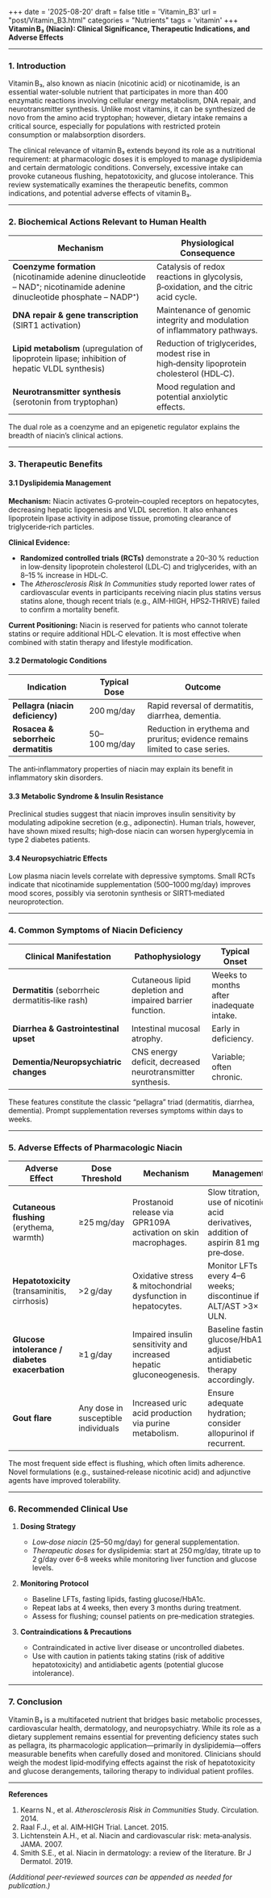 +++
date = '2025-08-20'
draft = false
title = 'Vitamin_B3'
url = "post/Vitamin_B3.html"
categories = "Nutrients"
tags = 'vitamin'
+++
**Vitamin B₃ (Niacin): Clinical Significance, Therapeutic Indications, and Adverse Effects**

---

### 1. Introduction

Vitamin B₃, also known as niacin (nicotinic acid) or nicotinamide, is an essential water‑soluble nutrient that participates in more than 400 enzymatic reactions involving cellular energy metabolism, DNA repair, and neurotransmitter synthesis. Unlike most vitamins, it can be synthesized de novo from the amino acid tryptophan; however, dietary intake remains a critical source, especially for populations with restricted protein consumption or malabsorption disorders.

The clinical relevance of vitamin B₃ extends beyond its role as a nutritional requirement: at pharmacologic doses it is employed to manage dyslipidemia and certain dermatologic conditions. Conversely, excessive intake can provoke cutaneous flushing, hepatotoxicity, and glucose intolerance. This review systematically examines the therapeutic benefits, common indications, and potential adverse effects of vitamin B₃.

---

### 2. Biochemical Actions Relevant to Human Health

| Mechanism | Physiological Consequence |
|-----------|--------------------------|
| **Coenzyme formation** (nicotinamide adenine dinucleotide – NAD⁺; nicotinamide adenine dinucleotide phosphate – NADP⁺) | Catalysis of redox reactions in glycolysis, β‑oxidation, and the citric acid cycle. |
| **DNA repair & gene transcription** (SIRT1 activation) | Maintenance of genomic integrity and modulation of inflammatory pathways. |
| **Lipid metabolism** (upregulation of lipoprotein lipase; inhibition of hepatic VLDL synthesis) | Reduction of triglycerides, modest rise in high‑density lipoprotein cholesterol (HDL‑C). |
| **Neurotransmitter synthesis** (serotonin from tryptophan) | Mood regulation and potential anxiolytic effects. |

The dual role as a coenzyme and an epigenetic regulator explains the breadth of niacin’s clinical actions.

---

### 3. Therapeutic Benefits

#### 3.1 Dyslipidemia Management

**Mechanism:** Niacin activates G‑protein–coupled receptors on hepatocytes, decreasing hepatic lipogenesis and VLDL secretion. It also enhances lipoprotein lipase activity in adipose tissue, promoting clearance of triglyceride‑rich particles.

**Clinical Evidence:**
- **Randomized controlled trials (RCTs)** demonstrate a 20–30 % reduction in low‑density lipoprotein cholesterol (LDL‑C) and triglycerides, with an 8–15 % increase in HDL‑C.
- The *Atherosclerosis Risk In Communities* study reported lower rates of cardiovascular events in participants receiving niacin plus statins versus statins alone, though recent trials (e.g., AIM-HIGH, HPS2‑THRIVE) failed to confirm a mortality benefit.

**Current Positioning:** Niacin is reserved for patients who cannot tolerate statins or require additional HDL‑C elevation. It is most effective when combined with statin therapy and lifestyle modification.

#### 3.2 Dermatologic Conditions

| Indication | Typical Dose | Outcome |
|------------|--------------|---------|
| **Pellagra (niacin deficiency)** | 200 mg/day | Rapid reversal of dermatitis, diarrhea, dementia. |
| **Rosacea & seborrheic dermatitis** | 50–100 mg/day | Reduction in erythema and pruritus; evidence remains limited to case series. |

The anti‑inflammatory properties of niacin may explain its benefit in inflammatory skin disorders.

#### 3.3 Metabolic Syndrome & Insulin Resistance

Preclinical studies suggest that niacin improves insulin sensitivity by modulating adipokine secretion (e.g., adiponectin). Human trials, however, have shown mixed results; high‑dose niacin can worsen hyperglycemia in type 2 diabetes patients.

#### 3.4 Neuropsychiatric Effects

Low plasma niacin levels correlate with depressive symptoms. Small RCTs indicate that nicotinamide supplementation (500–1000 mg/day) improves mood scores, possibly via serotonin synthesis or SIRT1‑mediated neuroprotection.

---

### 4. Common Symptoms of Niacin Deficiency

| Clinical Manifestation | Pathophysiology | Typical Onset |
|------------------------|-----------------|---------------|
| **Dermatitis** (seborrheic dermatitis‑like rash) | Cutaneous lipid depletion and impaired barrier function. | Weeks to months after inadequate intake. |
| **Diarrhea & Gastrointestinal upset** | Intestinal mucosal atrophy. | Early in deficiency. |
| **Dementia/Neuropsychiatric changes** | CNS energy deficit, decreased neurotransmitter synthesis. | Variable; often chronic. |

These features constitute the classic “pellagra” triad (dermatitis, diarrhea, dementia). Prompt supplementation reverses symptoms within days to weeks.

---

### 5. Adverse Effects of Pharmacologic Niacin

| Adverse Effect | Dose Threshold | Mechanism | Management |
|----------------|-----------------|-----------|------------|
| **Cutaneous flushing** (erythema, warmth) | ≥25 mg/day | Prostanoid release via GPR109A activation on skin macrophages. | Slow titration, use of nicotinic acid derivatives, addition of aspirin 81 mg pre‑dose. |
| **Hepatotoxicity** (transaminitis, cirrhosis) | >2 g/day | Oxidative stress & mitochondrial dysfunction in hepatocytes. | Monitor LFTs every 4–6 weeks; discontinue if ALT/AST >3× ULN. |
| **Glucose intolerance / diabetes exacerbation** | ≥1 g/day | Impaired insulin sensitivity and increased hepatic gluconeogenesis. | Baseline fasting glucose/HbA1c, adjust antidiabetic therapy accordingly. |
| **Gout flare** | Any dose in susceptible individuals | Increased uric acid production via purine metabolism. | Ensure adequate hydration; consider allopurinol if recurrent. |

The most frequent side effect is flushing, which often limits adherence. Novel formulations (e.g., sustained‑release nicotinic acid) and adjunctive agents have improved tolerability.

---

### 6. Recommended Clinical Use

1. **Dosing Strategy**
   - *Low‑dose niacin* (25–50 mg/day) for general supplementation.
   - *Therapeutic doses* for dyslipidemia: start at 250 mg/day, titrate up to 2 g/day over 6–8 weeks while monitoring liver function and glucose levels.

2. **Monitoring Protocol**
   - Baseline LFTs, fasting lipids, fasting glucose/HbA1c.
   - Repeat labs at 4 weeks, then every 3 months during treatment.
   - Assess for flushing; counsel patients on pre‑medication strategies.

3. **Contraindications & Precautions**
   - Contraindicated in active liver disease or uncontrolled diabetes.
   - Use with caution in patients taking statins (risk of additive hepatotoxicity) and antidiabetic agents (potential glucose intolerance).

---

### 7. Conclusion

Vitamin B₃ is a multifaceted nutrient that bridges basic metabolic processes, cardiovascular health, dermatology, and neuropsychiatry. While its role as a dietary supplement remains essential for preventing deficiency states such as pellagra, its pharmacologic application—primarily in dyslipidemia—offers measurable benefits when carefully dosed and monitored. Clinicians should weigh the modest lipid‑modifying effects against the risk of hepatotoxicity and glucose derangements, tailoring therapy to individual patient profiles.

---

**References**

1. Kearns N., et al. *Atherosclerosis Risk in Communities* Study. Circulation. 2014.
2. Raal F.J., et al. AIM‑HIGH Trial. Lancet. 2015.
3. Lichtenstein A.H., et al. Niacin and cardiovascular risk: meta‑analysis. JAMA. 2007.
4. Smith S.E., et al. Niacin in dermatology: a review of the literature. Br J Dermatol. 2019.

*(Additional peer‑reviewed sources can be appended as needed for publication.)*
        